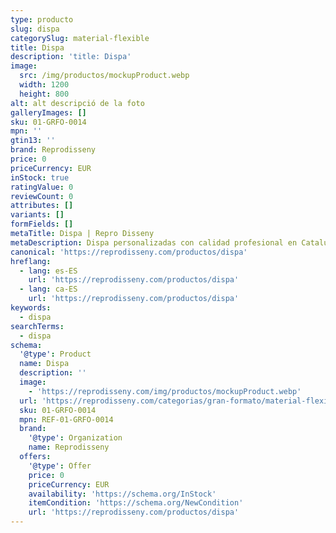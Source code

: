 ```yaml
---
type: producto
slug: dispa
categorySlug: material-flexible
title: Dispa
description: 'title: Dispa'
image:
  src: /img/productos/mockupProduct.webp
  width: 1200
  height: 800
alt: alt descripció de la foto
galleryImages: []
sku: 01-GRFO-0014
mpn: ''
gtin13: ''
brand: Reprodisseny
price: 0
priceCurrency: EUR
inStock: true
ratingValue: 0
reviewCount: 0
attributes: []
variants: []
formFields: []
metaTitle: Dispa | Repro Disseny
metaDescription: Dispa personalizadas con calidad profesional en Cataluña.
canonical: 'https://reprodisseny.com/productos/dispa'
hreflang:
  - lang: es-ES
    url: 'https://reprodisseny.com/productos/dispa'
  - lang: ca-ES
    url: 'https://reprodisseny.com/productos/dispa'
keywords:
  - dispa
searchTerms:
  - dispa
schema:
  '@type': Product
  name: Dispa
  description: ''
  image:
    - 'https://reprodisseny.com/img/productos/mockupProduct.webp'
  url: 'https://reprodisseny.com/categorias/gran-formato/material-flexible/dispa'
  sku: 01-GRFO-0014
  mpn: REF-01-GRFO-0014
  brand:
    '@type': Organization
    name: Reprodisseny
  offers:
    '@type': Offer
    price: 0
    priceCurrency: EUR
    availability: 'https://schema.org/InStock'
    itemCondition: 'https://schema.org/NewCondition'
    url: 'https://reprodisseny.com/productos/dispa'
---
```


